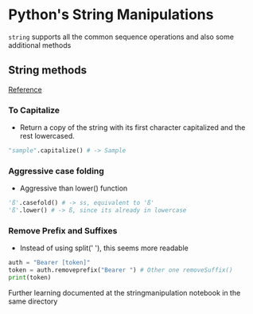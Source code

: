 # Python's String Manipulations
`string` supports all the common sequence operations and also some additional methods
## String methods
[Reference](https://docs.python.org/3.12/library/stdtypes.html#string-methods)
### To Capitalize
- Return a copy of the string with its first character capitalized and the rest lowercased.
```python
"sample".capitalize() # -> Sample
```
### Aggressive case folding
- Aggressive than lower() function
```python
'ß'.casefold() # -> ss, equivalent to 'ß'
'ß'.lower() # -> ß, since its already in lowercase
```
### Remove Prefix and Suffixes
- Instead of using split(' '), this seems more readable
```python
auth = "Bearer [token]"
token = auth.removeprefix("Bearer ") # Other one removeSuffix()
print(token)
```

Further learning documented at the stringmanipulation notebook in the same directory